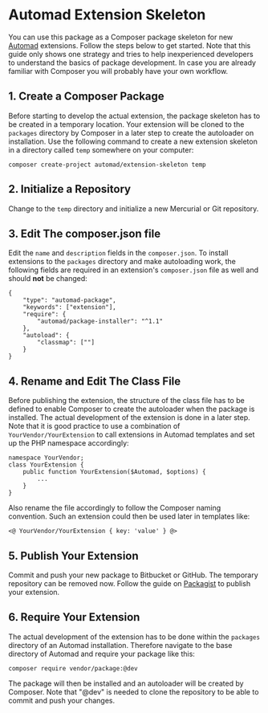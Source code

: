 # Automad Extension Skeleton

You can use this package as a Composer package skeleton for new [Automad](https://automad.org) extensions. Follow the steps below to get started. Note that this guide only shows one strategy and tries to help inexperienced developers to understand the basics of package development. In case you are already familiar with Composer you will probably have your own workflow.

## 1. Create a Composer Package

Before starting to develop the actual extension, the package skeleton has to be created in a temporary location. Your extension will be cloned to the `packages` directory by Composer in a later step to create the autoloader on installation. Use the following command to create a new extension skeleton in a directory called `temp` somewhere on your computer:

	composer create-project automad/extension-skeleton temp

## 2. Initialize a Repository

Change to the `temp` directory and initialize a new Mercurial or Git repository.

## 3. Edit The composer.json file

Edit the `name` and `description` fields in the `composer.json`. To install extensions to the `packages` directory and make autoloading work, the following fields are required in an extension's `composer.json` file as well and should **not** be changed:

    {
        "type": "automad-package",
        "keywords": ["extension"],
        "require": {
            "automad/package-installer": "^1.1"
        },
        "autoload": {
            "classmap": [""]
        }
    }

## 4. Rename and Edit The Class File

Before publishing the extension, the structure of the class file has to be defined to enable Composer to create the autoloader when the package is installed. The actual development of the extension is done in a later step. Note that it is good practice to use a combination of `YourVendor/YourExtension` to call extensions in Automad templates and set up the PHP namespace accordingly: 

    namespace YourVendor;
    class YourExtension {
        public function YourExtension($Automad, $options) {
            ...
        }
    }

Also rename the file accordingly to follow the Composer naming convention.
Such an extension could then be used later in templates like:

    <@ YourVendor/YourExtension { key: 'value' } @>

## 5. Publish Your Extension

Commit and push your new package to Bitbucket or GitHub. The temporary repository can be removed now. Follow the guide on [Packagist](https://packagist.org) to publish your extension.

## 6. Require Your Extension

The actual development of the extension has to be done within the `packages` directory of an Automad installation. Therefore navigate to the base directory of Automad and require your package like this:

	composer require vendor/package:@dev

The package will then be installed and an autoloader will be created by Composer. Note that "@dev" is needed to clone the repository to be able to commit and push your changes. 
